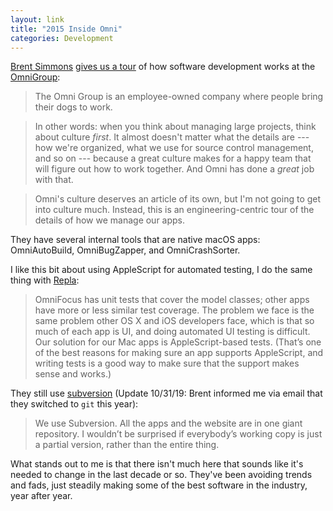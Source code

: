 ```yaml
---
layout: link
title: "2015 Inside Omni"
categories: Development
---
```


[Brent Simmons](https://inessential.com/) [gives us a tour](https://www.objc.io/issues/22-scale/omni-group/) of how software development works at the [OmniGroup](https://www.omnigroup.com/):

> The Omni Group is an employee-owned company where people bring their dogs to work.

> In other words: when you think about managing large projects, think about culture *first*. It almost doesn't matter what the details are --- how we're organized, what we use for source control management, and so on --- because a great culture makes for a happy team that will figure out how to work together. And Omni has done a *great* job with that.

> Omni's culture deserves an article of its own, but I'm not going to get into culture much. Instead, this is an engineering-centric tour of the details of how we manage our apps.

They have several internal tools that are native macOS apps: OmniAutoBuild, OmniBugZapper, and OmniCrashSorter.

I like this bit about using AppleScript for automated testing, I do the same thing with [Repla](https://repla.app/):

> OmniFocus has unit tests that cover the model classes; other apps have more or less similar test coverage. The problem we face is the same problem other OS X and iOS developers face, which is that so much of each app is UI, and doing automated UI testing is difficult. Our solution for our Mac apps is AppleScript-based tests. (That’s one of the best reasons for making sure an app supports AppleScript, and writing tests is a good way to make sure that the support makes sense and works.)

They still use [subversion](https://subversion.apache.org/) (Update 10/31/19: Brent informed me via email that they switched to `git` this year):

> We use Subversion. All the apps and the website are in one giant repository. I wouldn’t be surprised if everybody’s working copy is just a partial version, rather than the entire thing.

What stands out to me is that there isn't much here that sounds like it's needed to change in the last decade or so. They've been avoiding trends and fads, just steadily making some of the best software in the industry, year after year.

